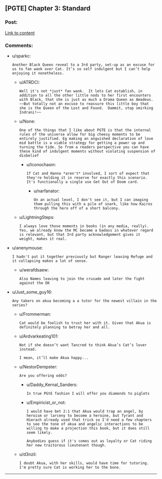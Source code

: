 ## [PGTE] Chapter 3: Standard

### Post:

[Link to content](https://practicalguidetoevil.wordpress.com/2020/01/17/chapter-3-standard/)

### Comments:

- u/sparkc:
  ```
  Another Black Queen reveal to a 3rd party, set-up as an excuse for us to fan wank over Cat. It’s so self indulgent but I can’t help enjoying it nonetheless.
  ```

  - u/ATRDCI:
    ```
    Well it's not *just* fan wank.  It lets Cat establish, in addition to all the other little nods to her first encounters with Black, that she is just as much a Drama Queen as Amadeus.  ~~But totally not an excuse to reassure this little boy that she is the Queen of the Lost and Found.  Dammit, stop smirking Indrani!~~
    ```

  - u/None:
    ```
    One of the things that I like about PGTE is that the internal rules of the universe allow for big cheesy moments to be entirely justified. Eg making an anguished declaration of love mid battle is a viable strategy for getting a power up and turning the tide. So from a readers perspective you can have these kind of indulgent moments without violating suspension of disbelief
    ```

    - u/Iconochasm:
      ```
      If Cat and Hanno *aren't* involved, I sort of expect that they're holding it in reserve for exactly this scenario.  It's functionally a single use Get Out of Doom card.
      ```

      - u/narfanator:
        ```
        On an actual level, I don't see it, but I can imaging them pulling this with a pile of snark, like how Kairos through the hero off of a short balcony.
        ```

  - u/LightningSteps:
    ```
    I always love those moments in books (in any media, really). Yes, we already know the MC became a badass in whatever regard is relevant, but that 3rd party acknowledgement gives it weight, makes it real.
    ```

- u/anenymouse:
  ```
  I hadn't put it together previously but Ranger leaving Refuge and it collapsing makes a lot of sense.
  ```

  - u/werafdsaew:
    ```
    Also Names leaving to join the crusade and later the fight against the DK
    ```

- u/Just_some_guy16:
  ```
  Any takers on akua becoming a a tutor for the newest villain in the series?
  ```

  - u/Frommerman:
    ```
    Cat would be foolish to trust her with it. Given that Akua is definitely planning to betray her and all.
    ```

  - u/Ardvarkeating101:
    ```
    Not if she doesn’t want Tancred to think Akua’s Cat’s lover instead.

    I mean, it’ll make Akua happy...
    ```

  - u/NestorDempster:
    ```
    Are you offering odds?
    ```

    - u/Daddy_Kernal_Sanders:
      ```
      In true PGtE fashion I will offer you diamonds to piglets
      ```

    - u/Empiricist_or_not:
      ```
      I would have bet 2:1 that Akua would trap an angel, by heroism or larceny to become a heroine, but Tyrant and Hierach already used that trick so I'd need a few chapters to see the tone of akua and angelic interactions to be willing to make a projection this book, but it does still seem likely.

      Anybodies guess if it's comes out as loyalty or Cat riding her new traitorous lieutenant though.
      ```

  - u/d3nzil:
    ```
    I doubt Akua, with her skills, would have time for tutoring. I'm pretty sure Cat is working her to the bone.
    ```

---


